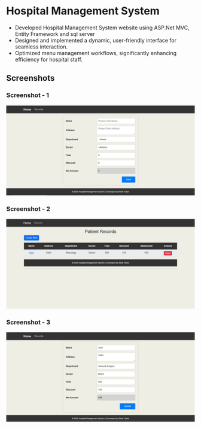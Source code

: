 # Hospital Management System
- Developed Hospital Management System website using ASP.Net MVC, Entity Framework and sql server
- Designed and implemented a dynamic, user-friendly interface for seamless interaction.
- Optimized menu management workflows, significantly enhancing efficiency for hospital staff.

## Screenshots
### Screenshot - 1
![image alt](https://github.com/shlok-2309/HMS-Project/blob/68fdf1c01e4f2c8557895d56c8c7a110fa513aca/Screenshot-1.jpg)

### Screenshot - 2
![image alt](https://github.com/shlok-2309/HMS-Project/blob/44bb552e9b1eb5ee0cf77e24e9a43f6b52cc4eda/Screenshot-2.jpg)

### Screenshot - 3
![image alt](https://github.com/shlok-2309/HMS-Project/blob/cd11aeb73f40f8fc08c4bebfdae6c17ced1692e5/Screenshot-3.jpg)
